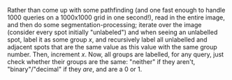 Rather than come up with some pathfinding (and one fast enough to handle 1000 queries on a 1000x1000 grid in one second!), read in the entire image, and then do some segmentation-processing; iterate over the image (consider every spot initially "unlabeled") and when seeing an unlabelled spot, label it as some group *x*, and recursively label all unlabelled and adjacent spots that are the same value as this value with the same group number. Then, increment *x*. Now, all groups are labelled, for any query, just check whether their groups are the same: "neither" if they aren't, "binary"/"decimal" if they *are*, and are a 0 or 1.
